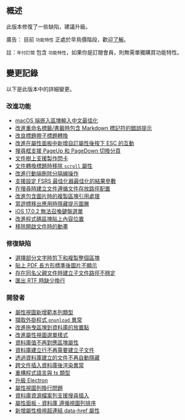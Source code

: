 ## 概述

此版本修復了一些缺陷，建議升級。

廣告： 目前 `功能特性` 正處於早鳥價階段，歡迎[了解](https://b3log.org/siyuan/pricing.html)。

註：`年付訂閱` 包含 `功能特性`，如果你是訂閱會員，則無需單獨購買功能特性。

## 變更記錄

以下是此版本中的詳細變更。

### 改進功能

* [macOS 端嵌入區塊輸入中文最佳化](https://github.com/siyuan-note/siyuan/issues/9216)
* [改進重命名標籤/書籤時包含 Markdown 標記符的錯誤提示](https://github.com/siyuan-note/siyuan/issues/9248)
* [改良標題帶子標題轉換](https://github.com/siyuan-note/siyuan/issues/9264)
* [改進在屬性面板中新增自訂屬性後按下 ESC 的互動](https://github.com/siyuan-note/siyuan/issues/9282)
* [搜尋框支援 PageUp 和 PageDown 切換分頁](https://github.com/siyuan-note/siyuan/issues/9284)
* [文件樹上支援製作閃卡](https://github.com/siyuan-note/siyuan/issues/9288)
* [文件轉換標題時移除 `scroll` 屬性](https://github.com/siyuan-note/siyuan/issues/9297)
* [改進行動端刪除分隔線操作](https://github.com/siyuan-note/siyuan/issues/9302)
* [支援設定 FSRS 最佳化器最佳化的結果參數](https://github.com/siyuan-note/siyuan/issues/9309)
* [在搜尋時建立文件遵循文件存放路徑配置](https://github.com/siyuan-note/siyuan/issues/9316)
* [改進包含圖片時的複製區塊引用處理](https://github.com/siyuan-note/siyuan/issues/9317)
* [當遊標移出應用時隱藏提示圖層](https://github.com/siyuan-note/siyuan/issues/9318)
* [iOS 17.0.2 無法召喚鍵盤選單](https://github.com/siyuan-note/siyuan/issues/9320)
* [改進程式碼區塊貼上內容位置](https://github.com/siyuan-note/siyuan/issues/9323)
* [移除開啟文件時的動畫](https://github.com/siyuan-note/siyuan/issues/9324)

### 修復缺陷

* [選擇部分文字時剪下和複製整個區塊](https://github.com/siyuan-note/siyuan/issues/9283)
* [貼上 PDF 長方形標準後圖片不顯示](https://github.com/siyuan-note/siyuan/issues/9321)
* [存在同名父親文件時建立子文件路徑不穩定](https://github.com/siyuan-note/siyuan/issues/9322)
* [匯出 RTF 時缺少換行](https://github.com/siyuan-note/siyuan/issues/9325)

### 開發者

* [屬性視圖新增範本列類型](https://github.com/siyuan-note/siyuan/issues/8766)
* [擷取外掛程式 `onunload` 異常](https://github.com/siyuan-note/siyuan/issues/9240)
* [改進拖曳區塊到資料庫的放置點](https://github.com/siyuan-note/siyuan/issues/9273)
* [改進屬性視圖選單樣式](https://github.com/siyuan-note/siyuan/issues/9281)
* [資料庫值不再對應區塊屬性](https://github.com/siyuan-note/siyuan/issues/9293)
* [資料庫建立行不再需要建立子文件](https://github.com/siyuan-note/siyuan/issues/9294)
* [透過資料庫建立的文件不再自動隱藏](https://github.com/siyuan-note/siyuan/issues/9298)
* [跨文件插入資料庫後渲染異常](https://github.com/siyuan-note/siyuan/issues/9299)
* [重構程式語言與 ts 類型](https://github.com/siyuan-note/siyuan/pull/9300)
* [升級 Electron](https://github.com/siyuan-note/siyuan/issues/9301)
* [屬性視圖列換行問題](https://github.com/siyuan-note/siyuan/issues/9303)
* [資料庫資源檔案列支援搜尋插入](https://github.com/siyuan-note/siyuan/issues/9313)
* [屬性面板 - 資料庫 遵循視圖列排序](https://github.com/siyuan-note/siyuan/issues/9319)
* [新增屬性檢視超連結 data-href 屬性](https://github.com/siyuan-note/siyuan/issues/9291)
